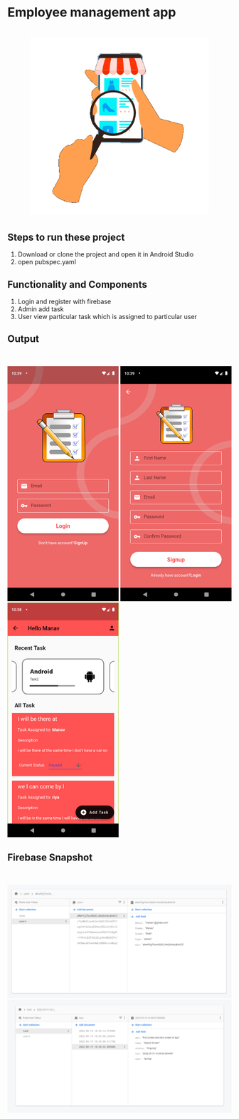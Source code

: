 # Employee management app

<h1 align="center"> <center><img src="https://github.com/manavshah123/Search_Fruit_Ecommerce/blob/master/OP/animation_500_kzy2siu2.gif"  width="400"></h1>

## Steps to run these project
1. Download or clone the project and open it in Android Studio
2. open pubspec.yaml
  
## Functionality and Components
  1. Login and register with firebase
  2. Admin add task
  3. User view particular task which is assigned to particular user
  
## Output
<br>
<p float="left">
  <img src="https://github.com/manavshah123/Flutter_final_project/blob/master/output/Screenshot_1647666581.png" width = 250/>
  <img src="https://github.com/manavshah123/Flutter_final_project/blob/master/output/Screenshot_1647666588.png" width = 250/>
  <img src="https://github.com/manavshah123/Flutter_final_project/blob/master/output/Screenshot_1647666498.png" width = 250/>
</p>

## Firebase Snapshot
<br>
<p float="left">
   <img src="https://github.com/manavshah123/Flutter_final_project/blob/master/output/user.png" />
  <img src="https://github.com/manavshah123/Flutter_final_project/blob/master/output/Screenshot%202022-03-19%20104014.png"/>
</p>
  
